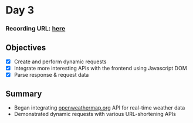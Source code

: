 # Day 3

### Recording URL: [here](https://youtu.be/xxyelsQcz58)

## Objectives

* [X] Create and perform dynamic requests
* [X] Integrate more interesting APIs with the frontend using Javascript DOM
* [X] Parse response & request data

## Summary

* Began integrating [openweathermap.org](https://openweathermap.org) API for real-time weather data
* Demonstrated dynamic requests with various URL-shortening APIs
